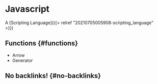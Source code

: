 # Javascript


A [Scripting Language]({{< relref "20210705005908-scripting_language" >}})


## Functions {#functions}

-   Arrow
-   Generator


## No backlinks! {#no-backlinks}

